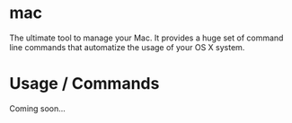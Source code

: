 # mac
The ultimate tool to manage your Mac. It provides a huge set of command line commands that automatize the usage of your OS X system.

# Usage / Commands

Coming soon...
